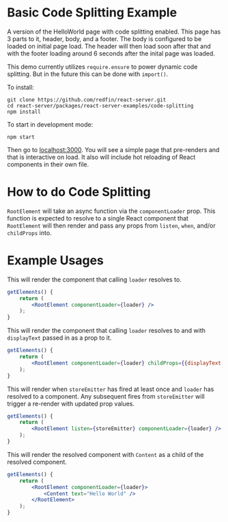 # Basic Code Splitting Example

A version of the HelloWorld page with code splitting enabled. This page has 3 parts to it, header, body, and a footer. The body is configured to be loaded on initial page load. The header will then load soon after that and with the footer loading around 6 seconds after the inital page was loaded. 

This demo currently utilizes `require.ensure` to power dynamic code splitting. But in the future this can be done with `import()`.

To install:

```
git clone https://github.com/redfin/react-server.git
cd react-server/packages/react-server-examples/code-splitting
npm install
```

To start in development mode:

```
npm start
```

Then go to [localhost:3000](http://localhost:3000/). You will see a simple page that pre-renders and that is interactive on load. It also will include hot reloading of React components in their own file.

# How to do Code Splitting 
`RootElement` will take an async function via the `componentLoader` prop. This function is expected to resolve to a single React component that `RootElement` will then render and pass any props from `listen`, `when`, and/or `childProps` into.

# Example Usages

This will render the component that calling `loader` resolves to.
```jsx
getElements() {
	return (
		<RootElement componentLoader={loader} />
	);
}
```

This will render the component that calling `loader` resolves to and with `displayText` passed in as a prop to it. 
```jsx
getElements() {
	return (
		<RootElement componentLoader={loader} childProps={{displayText: "Hello World"}}/>
	);
}
```

This will render when `storeEmitter` has fired at least once and `loader` has resolved to a component. Any subsequent fires from `storeEmitter` will trigger a re-render with updated prop values. 
```jsx
getElements() {
	return (
		<RootElement listen={storeEmitter} componentLoader={loader} />
	);
}
```

This will render the resolved component with `Content` as a child of the resolved component.
```jsx
getElements() {
	return (
		<RootElement componentLoader={loader}>
			<Content text="Hello World" />
		</RootElement>
	);
}
```
